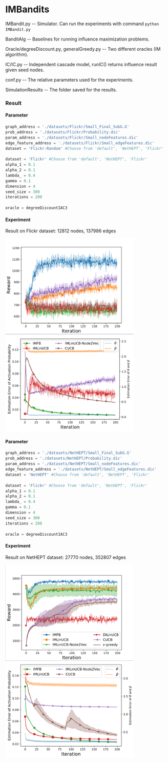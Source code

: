 # IMBandits

IMBandit.py -- Simulator. Can run the experiments with command ```python IMBandit.py``` 

BanditAlg -- Baselines for running influence maximization problems.

Oracle/degreeDiscount.py, generalGreedy.py -- Two different oracles (IM algorithm).

IC/IC.py -- Independent cascade model, runIC() returns influence result given seed nodes.

conf.py -- The relative parameters used for the experiments. 

SimulationResults -- The folder saved for the results. 

### Result

#### Parameter

```python
graph_address = './datasets/Flickr/Small_Final_SubG.G'
prob_address = './datasets/Flickr/Probability.dic'
param_address = './datasets/Flickr/Small_nodeFeatures.dic'
edge_feature_address = './datasets/Flickr/Small_edgeFeatures.dic'
dataset = 'Flickr-Random' #Choose from 'default', 'NetHEPT', 'Flickr'

dataset = 'Flickr' #Choose from 'default', 'NetHEPT', 'Flickr'
alpha_1 = 0.1
alpha_2 = 0.1
lambda_ = 0.4
gamma = 0.1
dimension = 4
seed_size = 300
iterations = 200

oracle = degreeDiscountIAC3
```

#### Experiment
Result on Flickr dataset: 12812 nodes, 137986 edges

<p float="left">
<img src="./SimulationResults/AvgReward_Flickr.png" alt="alt text" width="400" height="300">
<img src="./SimulationResults/loss_Flickr.png" alt="alt text" width="400" height="300">
</p>

#### Parameter

```python
graph_address = './datasets/NetHEPT/Small_Final_SubG.G'
prob_address = './datasets/NetHEPT/Probability.dic'
param_address = './datasets/NetHEPT/Small_nodeFeatures.dic'
edge_feature_address = './datasets/NetHEPT/Small_edgeFeatures.dic'
dataset = 'NetHEPT' #Choose from 'default', 'NetHEPT', 'Flickr'

dataset = 'Flickr' #Choose from 'default', 'NetHEPT', 'Flickr'
alpha_1 = 0.1
alpha_2 = 0.1
lambda_ = 0.4
gamma = 0.1
dimension = 4
seed_size = 300
iterations = 200

oracle = degreeDiscountIAC3
```


#### Experiment

Result on NetHEPT dataset: 27770 nodes, 352807 edges

<p float="left">
<img src="./SimulationResults/AvgReward_NetHEPT.png" alt="alt text" width="400" height="300">
<img src="./SimulationResults/loss_NetHEPT.png" alt="alt text" width="400" height="300">
</p>

